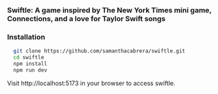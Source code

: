 ### Swiftle: A game inspired by The New York Times mini game, Connections, and a love for Taylor Swift songs

### Installation

```bash
  git clone https://github.com/samanthacabrera/swiftle.git
  cd swiftle
  npm install
  npm run dev
```

Visit http://localhost:5173 in your browser to access swiftle.
